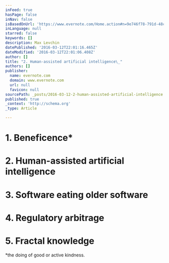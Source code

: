 ```yaml
---
inFeed: true
hasPage: false
inNav: false
isBasedOnUrl: 'https://www.evernote.com/Home.action#n=9e746f78-791d-48c0-a1f5-6c7e76c3b776&ses=4&sh=2&sds=5&'
inLanguage: null
starred: false
keywords: []
description: Max Levchin
datePublished: '2016-03-12T22:01:16.465Z'
dateModified: '2016-03-12T22:01:06.408Z'
author: []
title: "2. Human-assisted artificial intelligence\_"
authors: []
publisher:
  name: evernote.com
  domain: www.evernote.com
  url: null
  favicon: null
sourcePath: _posts/2016-03-12-2-human-assisted-artificial-intelligence.md
published: true
_context: 'http://schema.org'
_type: Article

---
```

# 1\. Beneficence\*   

# 2\. Human-assisted artificial intelligence 

# 3\. Software eating older software 

# 4\. Regulatory arbitrage 

# 5\. Fractal knowledge 

\*the doing of good or active kindness.